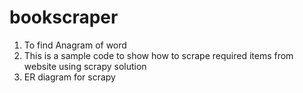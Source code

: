 # bookscraper

1) To find Anagram of word
2) This is a sample code to show how to scrape required items from website using scrapy solution
3) ER diagram for scrapy
